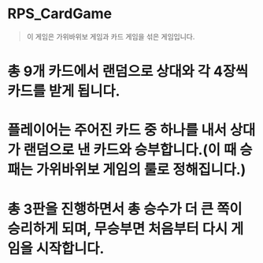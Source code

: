# RPS_CardGame
> 이 게임은 가위바위보 게임과 카드 게임을 섞은 게임입니다.
# 총 9개 카드에서 랜덤으로 상대와 각 4장씩 카드를 받게 됩니다.
# 플레이어는 주어진 카드 중 하나를 내서 상대가 랜덤으로 낸 카드와 승부합니다.(이 때 승패는 가위바위보 게임의 룰로 정해집니다.)
# 총 3판을 진행하면서 총 승수가 더 큰 쪽이 승리하게 되며, 무승부면 처음부터 다시 게임을 시작합니다.
